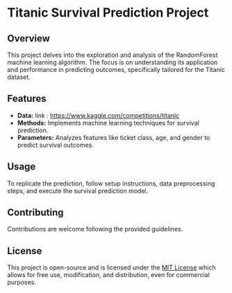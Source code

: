# Titanic Survival Prediction Project

## Overview

This project delves into the exploration and analysis of the RandomForest machine learning algorithm. The focus is on understanding its application and performance in predicting outcomes, specifically tailored for the Titanic dataset.


## Features

- **Data:** link : https://www.kaggle.com/competitions/titanic
- **Methods:** Implements machine learning techniques for survival prediction.
- **Parameters:** Analyzes features like ticket class, age, and gender to predict survival outcomes.

## Usage

To replicate the prediction, follow setup instructions, data preprocessing steps, and execute the survival prediction model.

## Contributing

Contributions are welcome following the provided guidelines.

## License

This project is open-source and is licensed under the [MIT License](LICENSE) which allows for free use, modification, and distribution, even for commercial purposes.
